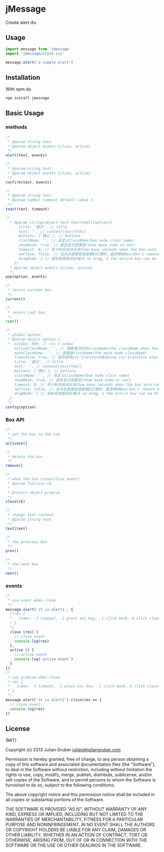 # jMessage

Create alert div

## Usage

```javascript
import message from 'jmessage'
import 'jmessage/style.css'

message.alert('a simple alert')
```

## Installation

With npm do

```javascript
npm install jmessage
```

## Basic Usage

### methods

```javascript
/*
 * @param string text
 * @param object events {close, active}
 */
alert(text, events)

/*
 * @param string text
 * @param object events {close, active}
 */
confirm(text, events)

/*
 * @param string text
 * @param number timeout default value 3
 */
toast(text, timeout)

/*
  * @param string/object text text(html)/option({
      title: '提示', // title
      text: '', // content(text/html)
      buttons: ['确认'], // buttons
      className: '', // 自定义ClassName(box node class name)
      showMask: true, // 是否显示遮罩层(show mask node or not)
      timeout: 0, // 多少秒后自动关闭(how many seconds when the box auto remove)
      noClose: false, // 当点击遮罩层或者按ESC键时，是否移除box(don't remove box when click mask or press ESC key)
      dragMode: 2 // 鼠标有效拖动区域(0 no drag, 1 the entire box can be drag,2 only head can be drag)
    })
  * @param object events {close, active}
  */
pop(option, events)

/*
 * return current box
 */
current()

/*
 * return root box
 */
root()

/*
 * global option
 * @param object option {
 *  zIndex: 999, // css z-index
    activeClassName: '', // 弹窗激活时的className(the className when the box is active)
    maskClassName: '', // 遮罩层className(the mask node className)
    transform: true, // 是否使用css transform拖动(use css transform when the box is draging)
    title: '提示', // title
    text: '', // content(text/html)
    buttons: ['确认'], // buttons
    className: '', // 自定义ClassName(box node class name)
    showMask: true, // 是否显示遮罩层(show mask node or not)
    timeout: 0, // 多少秒后自动关闭(how many seconds when the box auto remove)
    noClose: false, // 当点击遮罩层或者按ESC键时，是否移除box(don't remove box when click mask or press ESC key)
    dragMode: 2 // 鼠标有效拖动区域(0 no drag, 1 the entire box can be drag,2 only head can be drag)
  }
 */
config(option)
```

### Box API

```javascript
/*
 * put the box to the top
 */
activate()

/*
 * delete the box
 */
remove()

/*
 * when the box close(close event)
 * @param function cb
 * 
 * @return object promise
 */
close(cb)

/*
 * change text content
 * @param string text
 */
text(text)

/*
 * the previous box
 */
prev()

/*
 * the next box
 */
next()
```

### events

```javascript
/*
 * use event when close
 */
message.alert('it is alert1', {
  /*res {
  *   index: -3 timeout, -2 press esc key, -1 click mask, 0 click close button, 1~ click footer buttons
  * }
  */
  close (res) {
    // close event
    console.log(res)
  },
  active () {
    // active event
    console.log('active event')
  }
})
/*
 * use promise when close
 * res {
 *   index: -3 timeout, -2 press esc key, -1 click mask, 0 click close button, 1~ click footer buttons
 * }
 */
message.alert('it is alert2').close(res => {
  // close event
  console.log(res)
})
```

## License

(MIT)

Copyright (c) 2013 Julian Gruber <julian@juliangruber.com>

Permission is hereby granted, free of charge, to any person obtaining a copy of this software and associated documentation files (the "Software"), to deal in the Software without restriction, including without limitation the rights to use, copy, modify, merge, publish, distribute, sublicense, and/or sell copies of the Software, and to permit persons to whom the Software is furnished to do so, subject to the following conditions:

The above copyright notice and this permission notice shall be included in all copies or substantial portions of the Software.

THE SOFTWARE IS PROVIDED "AS IS", WITHOUT WARRANTY OF ANY KIND, EXPRESS OR IMPLIED, INCLUDING BUT NOT LIMITED TO THE WARRANTIES OF MERCHANTABILITY, FITNESS FOR A PARTICULAR PURPOSE AND NONINFRINGEMENT. IN NO EVENT SHALL THE AUTHORS OR COPYRIGHT HOLDERS BE LIABLE FOR ANY CLAIM, DAMAGES OR OTHER LIABILITY, WHETHER IN AN ACTION OF CONTRACT, TORT OR OTHERWISE, ARISING FROM, OUT OF OR IN CONNECTION WITH THE SOFTWARE OR THE USE OR OTHER DEALINGS IN THE SOFTWARE.